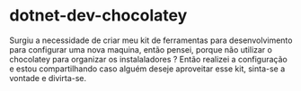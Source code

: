 # dotnet-dev-chocolatey
Surgiu a necessidade de criar meu kit de ferramentas para desenvolvimento para configurar uma nova maquina, então pensei, porque não utilizar o chocolatey para organizar os instalaladores ? Então realizei a configuração e estou compartilhando caso alguém deseje aproveitar esse kit, sinta-se a vontade e divirta-se.

